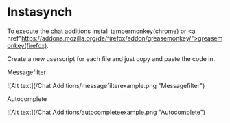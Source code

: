 Instasynch
==========

To execute the chat additions install tampermonkey(chrome) or <a href"https://addons.mozilla.org/de/firefox/addon/greasemonkey/">greasemonkey(firefox)</a>.

Create a new userscript for each file and just copy and paste the code in.



Messagefilter

![Alt text](/Chat Additions/messagefilterexample.png "Messagefilter")


Autocomplete

![Alt text](/Chat Additions/autocompleteexample.png "Autocomplete")
